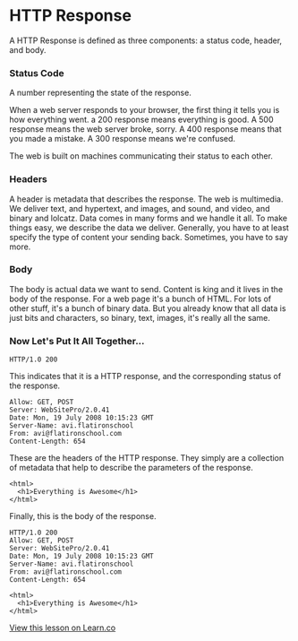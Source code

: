 # HTTP Response

A HTTP Response is defined as three components: a status code, header, and body.

### Status Code

A number representing the state of the response.

When a web server responds to your browser, the first thing
it tells you is how everything went. a 200 response means everything
is good. A 500 response means the web server broke, sorry. A 400 response
means that you made a mistake. A 300 response means we're confused.

The web is built on machines communicating their status to each other.

### Headers

A header is metadata that describes the response. The web is multimedia. We deliver text, and hypertext, and images, and sound, and video, and binary and lolcatz. Data comes in many forms and we handle it all. To make things easy, we describe the data we deliver. Generally, you have to at least specify the type of content your sending back. Sometimes, you have to say more.

### Body

The body is actual data we want to send. Content is king and it lives in the body of the response. For a web page it's a bunch of HTML. For lots of other stuff, it's a bunch of binary data. But you already know that all data is just bits and characters, so binary, text, images, it's really all the same.

### Now Let's Put It All Together...

```
HTTP/1.0 200
```

This indicates that it is a HTTP response, and the corresponding status of the response.

```
Allow: GET, POST
Server: WebSitePro/2.0.41
Date: Mon, 19 July 2008 10:15:23 GMT
Server-Name: avi.flatironschool
From: avi@flatironschool.com
Content-Length: 654
```

These are the headers of the HTTP response. They simply are a collection of metadata that help to describe the parameters of the response.

```
<html>
  <h1>Everything is Awesome</h1>
</html>
```

Finally, this is the body of the response. 

```
HTTP/1.0 200
Allow: GET, POST
Server: WebSitePro/2.0.41
Date: Mon, 19 July 2008 10:15:23 GMT
Server-Name: avi.flatironschool
From: avi@flatironschool.com
Content-Length: 654

<html>
  <h1>Everything is Awesome</h1>
</html>
```

<a href='https://learn.co/lessons/rack-response-readme' data-visibility='hidden'>View this lesson on Learn.co</a>

